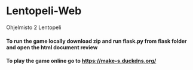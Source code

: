 # Lentopeli-Web
Ohjelmisto 2 Lentopeli <br>
<h4>To run the game locally download zip and run flask.py from flask folder and open the html document review</h4>
<h4>To play the game online go to <a href="https://make-s.duckdns.org/" target="_blank">https://make-s.duckdns.org/</a> </h4>
